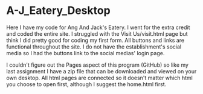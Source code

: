 # A-J_Eatery_Desktop
Here I have my code for Ang And Jack's Eatery. I went for the extra credit and coded the entire site. 
I struggled with the Visit Us/visit.html page but think I did pretty good for coding my first form. All buttons and links are functional throughout the site. I do not have the establishment's social media so I had the buttons link to the social medias' login page. 

I couldn't figure out the Pages aspect of this program (GitHub) so like my last assignment I have a zip file that can be downloaded and viewed on your own desktop. All html pages are connected so it doesn't matter which html you choose to open first, although I suggest the home.html first.
